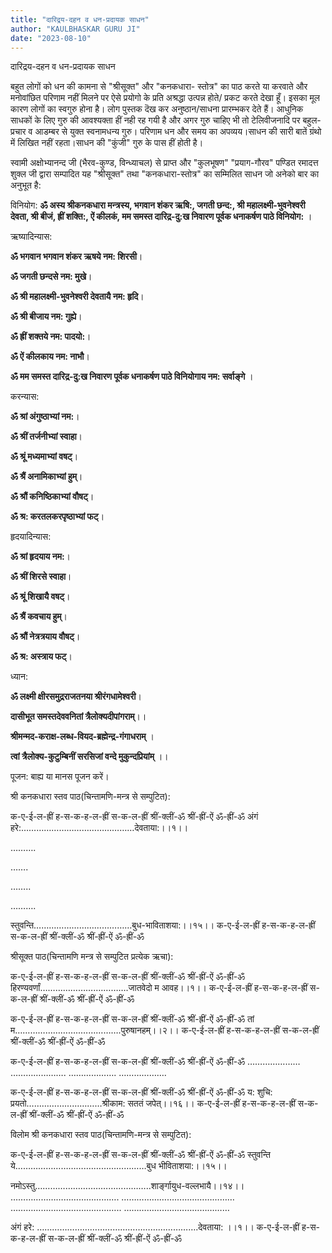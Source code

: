 ```yaml
---
title: "दारिद्रय-दहन व धन-प्रदायक साधन"
author: "KAULBHASKAR GURU JI"
date: "2023-08-10"
---
```


दारिद्रय-दहन व धन-प्रदायक साधन

बहुत लोगों को धन की कामना से "श्रीसूक्त" और "कनकधारा- स्तोत्र" का पाठ करते या करवाते और मनोवांछित परिणाम नहीं मिलने पर ऐसे प्रयोगो के प्रति अश्रद्धा उत्पन्न होते/ प्रकट करते देखा हूँ। इसका मूल कारण लोगों का स्वगुरु होना है। लोग पुस्तक दॆख कर अनुष्ठान/साधना प्रारम्भकर देते हैं। आधुनिक साधकों के लिए गुरु की आवश्यक्ता हीं नही रह गयी है और अगर गुरु चाहिए भी तो टेलिवीजनादि पर बहुल-प्रचार व आडम्बर से युक्त स्वनामधन्य गुरु। परिणाम धन और समय का अपव्यय।साधन की सारी बातें ग्रंथो में लिखित नहीं रहता।साधन की "कुंजी" गुरु के पास हीं होती है।

स्वामी अक्षोभ्यानन्द जी (भैरव-कुण्ड, विन्ध्याचल) से प्राप्त और "कुलभूषण" "प्रयाग-गौरव" पण्डित रमादत्त शुक्ल जी द्वारा सम्पादित यह "श्रीसूक्त" तथा "कनकधारा-स्तोत्र" का सम्मिलित साधन जो अनेको बार का अनुभूत है:

विनियोग:
**ॐ अस्य श्रीकनकधारा मन्त्रस्य, भगवान शंकर ऋषि:, जगती छन्द:, श्री महालक्ष्मी-भुवनेश्वरी देवता, श्री बीजं, ह्रीं शक्ति:, ऐं कीलकं, मम समस्त दारिद्र-दु:ख निवारण पूर्वक धनाकर्षण पाठे विनियोग:** ।

ऋष्यादिन्यास:

**ॐ भगवान भगवान शंकर ऋषये नम: शिरसी**।

**ॐ जगती छन्दसे नम: मुखे**।

**ॐ श्री महालक्ष्मी-भुवनेश्वरी देवतायै नम: हृदि**।

**ॐ श्री बीजाय नम: गुह्ये**।

**ॐ ह्रीं शक्तये नम: पादयो:**।

**ॐ ऐं कीलकाय नम: नाभौ**।

**ॐ मम समस्त दारिद्र-दु:ख निवारण पूर्वक धनाकर्षण पाठे विनियोगाय नम: सर्वाङ्गे** ।

करन्यास:

**ॐ श्रां अंगुष्ठाभ्यां नम:**।

**ॐ श्रीं तर्जनीभ्यां स्वाहा**।

**ॐ श्रूं मध्यमाभ्यां वषट्**।

**ॐ श्रैं अनामिकाभ्यां हुम्**।

**ॐ श्रौं कनिष्ठिकाभ्यां वौषट्**।

**ॐ श्र: करतलकरपृष्ठाभ्यां फट्**।

हृदयादिन्यास:

**ॐ श्रां हृदयाय नम:**।

**ॐ श्रीं शिरसे स्वाहा**।

**ॐ श्रूं शिखायै वषट्**।

**ॐ श्रैं कवचाय हुम्**।

**ॐ श्रौं नेत्रत्रयाय वौषट्**।

**ॐ श्र: अस्त्राय फट्**।

ध्यान:

**ॐ लक्ष्मी क्षीरसमुद्रराजतनया श्रीरंगधामेश्वरी**।

**दासीभूत समस्तदेववनितां त्रैलोक्यदीपांगराम्**।।

**श्रीमन्मद-कराक्ष-लब्ध-वियद-ब्रह्मेन्द्र-गंगाधराम्** ।

**त्वां त्रैलोक्य-कुटुम्बिनीं सरसिजां वन्दे मुकुन्दप्रियांम्** ।।

पूजन: बाह्य या मानस पूजन करें।

श्री कनकधारा स्तव पाठ(चिन्तामणि-मन्त्र से सम्पुटित):

क-ए-ई-ल-ह्रीं ह-स-क-ह-ल-ह्रीं स-क-ल-ह्रीं श्रीं-क्लीं-ॐ श्रीं-ह्रीं-ऐं ॐ-ह्रीं-ॐ
अंगं हरे:………………………………………देवताया:।।१।।

……….

…….

……..

……….

स्तुवन्ति…………………………………बुध-भाविताशया:।।१५।।
क-ए-ई-ल-ह्रीं ह-स-क-ह-ल-ह्रीं स-क-ल-ह्रीं श्रीं-क्लीं-ॐ श्रीं-ह्रीं-ऐं ॐ-ह्रीं-ॐ

श्रीसूक्त पाठ(चिन्तामणि मन्त्र से सम्पुटित प्रत्येक ऋचा):

क-ए-ई-ल-ह्रीं ह-स-क-ह-ल-ह्रीं स-क-ल-ह्रीं श्रीं-क्लीं-ॐ श्रीं-ह्रीं-ऐं ॐ-ह्रीं-ॐ
हिरण्यवर्णां………………….………….जातवेदो म आवह।।१।।
क-ए-ई-ल-ह्रीं ह-स-क-ह-ल-ह्रीं स-क-ल-ह्रीं श्रीं-क्लीं-ॐ श्रीं-ह्रीं-ऐं ॐ-ह्रीं-ॐ

क-ए-ई-ल-ह्रीं ह-स-क-ह-ल-ह्रीं स-क-ल-ह्रीं श्रीं-क्लीं-ॐ श्रीं-ह्रीं-ऐं ॐ-ह्रीं-ॐ
तां म……………………..…………….पुरुषानहम्।।२।।
क-ए-ई-ल-ह्रीं ह-स-क-ह-ल-ह्रीं स-क-ल-ह्रीं श्रीं-क्लीं-ॐ श्रीं-ह्रीं-ऐं ॐ-ह्रीं-ॐ

क-ए-ई-ल-ह्रीं ह-स-क-ह-ल-ह्रीं स-क-ल-ह्रीं श्रीं-क्लीं-ॐ श्रीं-ह्रीं-ऐं ॐ-ह्रीं-ॐ
…………………
………………….
……………….
……………….

क-ए-ई-ल-ह्रीं ह-स-क-ह-ल-ह्रीं स-क-ल-ह्रीं श्रीं-क्लीं-ॐ श्रीं-ह्रीं-ऐं ॐ-ह्रीं-ॐ
य: शुचि: प्रयतो…………………………श्रीकाम: सततं जपेत्।।१६।।
क-ए-ई-ल-ह्रीं ह-स-क-ह-ल-ह्रीं स-क-ल-ह्रीं श्रीं-क्लीं-ॐ श्रीं-ह्रीं-ऐं ॐ-ह्रीं-ॐ

विलोम श्री कनकधारा स्तव पाठ(चिन्तामणि-मन्त्र से सम्पुटित):

क-ए-ई-ल-ह्रीं ह-स-क-ह-ल-ह्रीं स-क-ल-ह्रीं श्रीं-क्लीं-ॐ श्रीं-ह्रीं-ऐं ॐ-ह्रीं-ॐ
स्तुवन्ति ये……………………….……………………बुध भीविताशया:।।१५।।

नमोऽस्तु…………………..…………………..शार्ङ्गायुध-वल्लभायै।।१४।।
…………………………………….
………………………………………
……………………………………..
……………………………………

अंगं हरे: ……………………………………………………….देवताया: ।।१।।
क-ए-ई-ल-ह्रीं ह-स-क-ह-ल-ह्रीं स-क-ल-ह्रीं श्रीं-क्लीं-ॐ श्रीं-ह्रीं-ऐं ॐ-ह्रीं-ॐ

